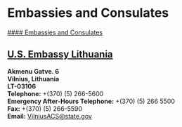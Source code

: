 # Embassies and Consulates

[#### Embassies and Consulates](javascript:void(0); "Embassies and Consulates")

## [U.S. Embassy Lithuania](https://lt.usembassy.gov/)

**Akmenu Gatve. 6  
Vilnius, Lithuania  
LT-03106  
Telephone:** +(370) (5) 266-5600  
**Emergency After-Hours Telephone:** +(370) (5) 266 5500  
**Fax:** +(370) (5) 266-5590  
**Email:** [VilniusACS@state.gov](mailto:VilniusACS@state.gov)